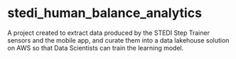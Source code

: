 # stedi_human_balance_analytics
 A project created to extract data produced by the STEDI Step Trainer sensors and the mobile app, and curate them into a data lakehouse solution on AWS so that Data Scientists can train the learning model.

